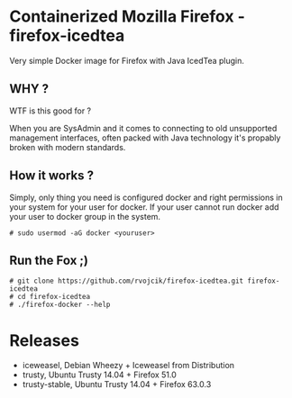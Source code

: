 # Containerized Mozilla Firefox - firefox-icedtea

Very simple Docker image for Firefox with Java IcedTea plugin.

## WHY ?
WTF is this good for ? 

When you are SysAdmin and it comes to connecting to old unsupported management interfaces, often packed with Java technology it's propably broken with modern standards.

## How it works ?
Simply, only thing you need is configured docker and right permissions in your system for your user for docker.
If your user cannot run docker add your user to docker group in the system.

`# sudo usermod -aG docker <youruser>`

## Run the Fox ;)

```
# git clone https://github.com/rvojcik/firefox-icedtea.git firefox-icedtea
# cd firefox-icedtea
# ./firefox-docker --help
```
# Releases

* iceweasel, Debian Wheezy + Iceweasel from Distribution
* trusty, Ubuntu Trusty 14.04 + Firefox 51.0 
* trusty-stable, Ubuntu Trusty 14.04 + Firefox 63.0.3
